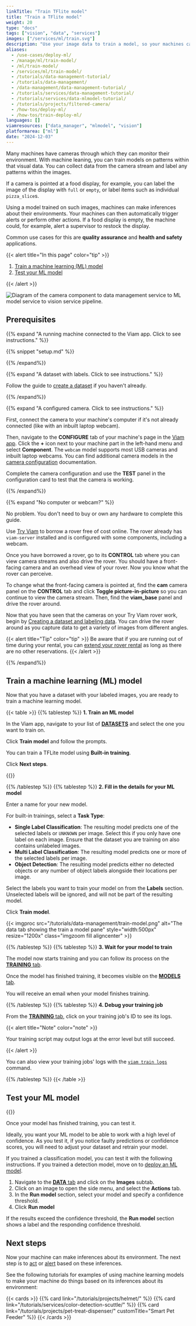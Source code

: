 ```yaml
---
linkTitle: "Train TFlite model"
title: "Train a TFlite model"
weight: 20
type: "docs"
tags: ["vision", "data", "services"]
images: ["/services/ml/train.svg"]
description: "Use your image data to train a model, so your machines can make inferences about their environments."
aliases:
  - /use-cases/deploy-ml/
  - /manage/ml/train-model/
  - /ml/train-model/
  - /services/ml/train-model/
  - /tutorials/data-management-tutorial/
  - /tutorials/data-management/
  - /data-management/data-management-tutorial/
  - /tutorials/services/data-management-tutorial/
  - /tutorials/services/data-mlmodel-tutorial/
  - /tutorials/projects/filtered-camera/
  - /how-tos/deploy-ml/
  - /how-tos/train-deploy-ml/
languages: []
viamresources: ["data_manager", "mlmodel", "vision"]
platformarea: ["ml"]
date: "2024-12-03"
---
```


Many machines have cameras through which they can monitor their environment.
With machine leaning, you can train models on patterns within that visual data.
You can collect data from the camera stream and label any patterns within the images.

If a camera is pointed at a food display, for example, you can label the image of the display with `full` or `empty`, or label items such as individual `pizza_slice`s.

Using a model trained on such images, machines can make inferences about their environments.
Your machines can then automatically trigger alerts or perform other actions.
If a food display is empty, the machine could, for example, alert a supervisor to restock the display.

Common use cases for this are **quality assurance** and **health and safety** applications.

{{< alert title="In this page" color="tip" >}}

1. [Train a machine learning (ML) model](#train-a-machine-learning-ml-model)
1. [Test your ML model](#test-your-ml-model)

{{< /alert >}}

![Diagram of the camera component to data management service to ML model service to vision service pipeline.](/how-tos/ml-vision-diagram.png)

## Prerequisites

{{% expand "A running machine connected to the Viam app. Click to see instructions." %}}

{{% snippet "setup.md" %}}

{{% /expand%}}

{{% expand "A dataset with labels. Click to see instructions." %}}

Follow the guide to [create a dataset](/data-ai/ai/create-dataset/) if you haven't already.

{{% /expand%}}

{{% expand "A configured camera. Click to see instructions." %}}

First, connect the camera to your machine's computer if it's not already connected (like with an inbuilt laptop webcam).

Then, navigate to the **CONFIGURE** tab of your machine's page in the [Viam app](https://app.viam.com).
Click the **+** icon next to your machine part in the left-hand menu and select **Component**.
The `webcam` model supports most USB cameras and inbuilt laptop webcams.
You can find additional camera models in the [camera configuration](/components/camera/#configuration) documentation.

Complete the camera configuration and use the **TEST** panel in the configuration card to test that the camera is working.

{{% /expand%}}

{{% expand "No computer or webcam?" %}}

No problem.
You don't need to buy or own any hardware to complete this guide.

Use [Try Viam](https://app.viam.com/try) to borrow a rover free of cost online.
The rover already has `viam-server` installed and is configured with some components, including a webcam.

Once you have borrowed a rover, go to its **CONTROL** tab where you can view camera streams and also drive the rover.
You should have a front-facing camera and an overhead view of your rover.
Now you know what the rover can perceive.

To change what the front-facing camera is pointed at, find the **cam** camera panel on the **CONTROL** tab and click **Toggle picture-in-picture** so you can continue to view the camera stream.
Then, find the **viam_base** panel and drive the rover around.

Now that you have seen that the cameras on your Try Viam rover work, begin by [Creating a dataset and labeling data](/data-ai/ai/create-dataset/).
You can drive the rover around as you capture data to get a variety of images from different angles.

{{< alert title="Tip" color="tip" >}}
Be aware that if you are running out of time during your rental, you can [extend your rover rental](/appendix/try-viam/reserve-a-rover/#extend-your-reservation) as long as there are no other reservations.
{{< /alert >}}

{{% /expand%}}

## Train a machine learning (ML) model

Now that you have a dataset with your labeled images, you are ready to train a machine learning model.

{{< table >}}
{{% tablestep %}}
**1. Train an ML model**

In the Viam app, navigate to your list of [**DATASETS**](https://app.viam.com/data/datasets) and select the one you want to train on.

Click **Train model** and follow the prompts.

You can train a TFLite model using **Built-in training**.

Click **Next steps**.

{{<imgproc src="/tutorials/data-management/shapes-dataset.png" resize="1200x" declaredimensions=true style="width:500px" alt="The shapes dataset." class="imgzoom fill aligncenter">}}

{{% /tablestep %}}
{{% tablestep %}}
**2. Fill in the details for your ML model**

Enter a name for your new model.

For built-in trainings, select a **Task Type**:

- **Single Label Classification**: The resulting model predicts one of the selected labels or `UNKNOWN` per image.
  Select this if you only have one label on each image. Ensure that the dataset you are training on also contains unlabeled images.
- **Multi Label Classification**: The resulting model predicts one or more of the selected labels per image.
- **Object Detection**: The resulting model predicts either no detected objects or any number of object labels alongside their locations per image.

Select the labels you want to train your model on from the **Labels** section. Unselected labels will be ignored, and will not be part of the resulting model.

Click **Train model**.

{{< imgproc src="/tutorials/data-management/train-model.png" alt="The data tab showing the train a model pane" style="width:500px" resize="1200x" class="imgzoom fill aligncenter" >}}

{{% /tablestep %}}
{{% tablestep %}}
**3. Wait for your model to train**

The model now starts training and you can follow its process on the [**TRAINING** tab](https://app.viam.com/training).

Once the model has finished training, it becomes visible on the [**MODELS** tab](https://app.viam.com/data/models).

You will receive an email when your model finishes training.

{{% /tablestep %}}
{{% tablestep %}}
**4. Debug your training job**

From the [**TRAINING** tab](https://app.viam.com/training), click on your training job's ID to see its logs.

{{< alert title="Note" color="note" >}}

Your training script may output logs at the error level but still succeed.

{{< /alert >}}

You can also view your training jobs' logs with the [`viam train logs`](/cli/#train) command.

{{% /tablestep %}}
{{< /table >}}

## Test your ML model

{{<gif webm_src="/services/vision/mug-classifier.webm" mp4_src="/services/vision/mug-classifier.mp4" alt="A classification model run against an image containing a mug." max-width="250px" class="alignright">}}

Once your model has finished training, you can test it.

Ideally, you want your ML model to be able to work with a high level of confidence.
As you test it, if you notice faulty predictions or confidence scores, you will need to adjust your dataset and retrain your model.

If you trained a classification model, you can test it with the following instructions.
If you trained a detection model, move on to [deploy an ML model](/data-ai/ai/deploy/).

1. Navigate to the [**DATA** tab](https://app.viam.com/data/view) and click on the **Images** subtab.
1. Click on an image to open the side menu, and select the **Actions** tab.
1. In the **Run model** section, select your model and specify a confidence threshold.
1. Click **Run model**

If the results exceed the confidence threshold, the **Run model** section shows a label and the responding confidence threshold.

## Next steps

Now your machine can make inferences about its environment. The next step is to [act](/data-ai/ai/act/) or [alert](/data-ai/ai/alert/) based on these inferences.

See the following tutorials for examples of using machine learning models to make your machine do things based on its inferences about its environment:

{{< cards >}}
{{% card link="/tutorials/projects/helmet/" %}}
{{% card link="/tutorials/services/color-detection-scuttle/" %}}
{{% card link="/tutorials/projects/pet-treat-dispenser/" customTitle="Smart Pet Feeder" %}}
{{< /cards >}}
